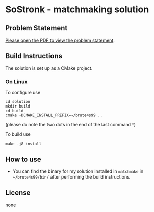 # SoStronk - matchmaking solution

## Problem Statement

<p> <a href="problem.pdf">Please open the PDF to view the problem statement</a>.</p>

## Build Instructions

The solution is set up as a CMake project.

### On Linux

To configure use
```
cd solution
mkdir build
cd build
cmake -DCMAKE_INSTALL_PREFIX=~/brute4s99 ..
```
(please do note the two dots in the end of the last command ^)

To build use
```
make -j8 install
```

## How to use

- You can find the binary for my solution installed in `matchmake` in `~/brute4s99/bin/` after performing the build instructions.

## License

none